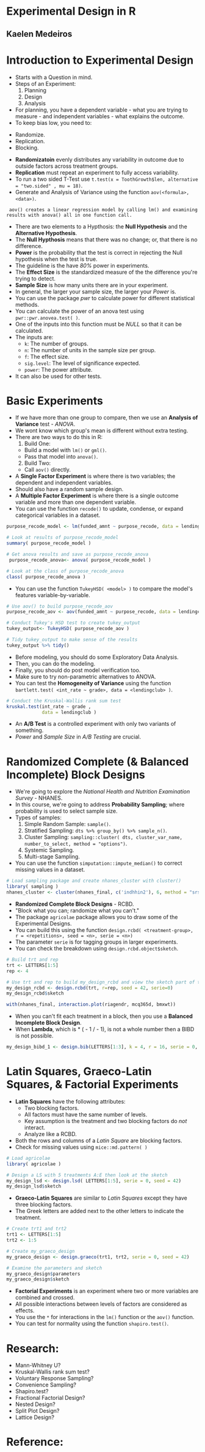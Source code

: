 # Experimental Design in R
## Kaelen Medeiros

# Introduction to Experimental Design
- Starts with a Question in mind.
- Steps of an Experiment:
  1. Planning
  2. Design
  3. Analysis
- For planning, you have a dependent variable - what you are trying to measure - and independent variables - what explains the outcome.
- To keep bias low, you need to:
 * Randomize.
 * Replication.
 * Blocking.
- **Randomizatoin** evenly distributes any variability in outcome due to outside factors across treatment groups.
- **Replication** must repeat an experiment to fully access variability.
- To run a two sided T-Test use `t.test(x = ToothGrowth$len, alternative = "two.sided" , mu = 18)`.
- Generate and Analysis of Variance using the function `aov(<formula>, <data>)`.
```
 aov() creates a linear regression model by calling lm() and examining results with anova() all in one function call.
```
- There are two elements to a Hypthosis: the **Null Hypothesis** and the **Alternative Hypothesis**.
- The **Null Hypthosis** means that there was no change; or, that there is no difference.
- **Power** is the probability that the test is correct in rejecting the Null hypothesis when the test is true.
- The guideline is the have *80%* power in experiments.
- The **Effect Size** is the standardized measure of the the difference you're trying to detect.
- **Sample Size** is how many units there are in your experiment.
- In general, the larger your sample size, the larger your *Power* is.
- You can use the package *pwr* to calculate power for different statistical methods.
- You can calculate the power of an anova test using `pwr::pwr.anovea.test( )`.
- One of the inputs into this function must be *NULL* so that it can be calculated.
- The inputs are:
  * `k`: The number of groups.
  * `n`: The number of units in the sample size per group.
  * `f`: The effect size.
  * `sig.level`: The level of significance expected.
  * `power`: The power attribute.
- It can also be used for other tests.


# Basic Experiments
- If we have more than one group to compare, then we use an **Analysis of Variance** test - *ANOVA*.
- We wont know which group's mean is different without extra testing.
- There are two ways to do this in R:
  1. Build One:
    * Build a model with `lm()` or `gml()`.
    * Pass that model into `anova()`.
  2. Build Two:
    * Call `aov()` directly.
- A **Single Factor Experiment** is where there is two variables; the dependent and independent variables.
- Should also have a random sample design.
- A **Multiple Factor Experiment** is where there is a single outcome variable and more than one dependent variable.
- You can use the function `recode()` to update, condense, or expand categorical variables in a dataset.
```R
purpose_recode_model <- lm(funded_amnt ~ purpose_recode, data = lendingclub )

# Look at results of purpose_recode_model
summary( purpose_recode_model )

# Get anova results and save as purpose_recode_anova
 purpose_recode_anova<- anova( purpose_recode_model )

# Look at the class of purpose_recode_anova
class( purpose_recode_anova )
```
- You can use the function `TukeyHSD( <model> )` to compare the model's features variable-by-variable.
```R
# Use aov() to build purpose_recode_aov
purpose_recode_aov <- aov(funded_amnt ~ purpose_recode, data = lendingclub )

# Conduct Tukey's HSD test to create tukey_output
tukey_output<- TukeyHSD( purpose_recode_aov )

# Tidy tukey_output to make sense of the results
tukey_output %>% tidy()
```
- Before modeling, you should do some Exploratory Data Analysis.
- Then, you can do the modeling.
- Finally, you should do post model verification too.
- Make sure to try non-parametric alternatives to ANOVA.
- You can test the **Homogeneity of Variance** using the function `bartlett.test( <int_rate ~ grade>, data = <lendingclub> )`.
```R
# Conduct the Kruskal-Wallis rank sum test
kruskal.test(int_rate ~ grade ,
             data = lendingclub )
```
- An **A/B Test** is a controlled experiment with only two variants of something.
- *Power* and *Sample Size* in *A/B Testing* are crucial.


# Randomized Complete (& Balanced Incomplete) Block Designs
- We're going to explore the *National Health and Nutrition Examination Survey* - NHANES.
- In this course, we're going to address **Probability Sampling**; where probability is used to select sample size.
- Types of samples:
  1. Simple Random Sample: `sample()`.
  2. Stratified Sampling: `dts %>% group_by() %>% sample_n()`.
  3. Cluster Sampling: `sampling::cluster( dts, cluster_var_name, number_to_select, method = "options")`.
  4. Systemic Sampling.
  5. Multi-stage Sampling.
- You can use the function `simputation::impute_median()` to correct missing values in a dataset.
```R
# Load sampling package and create nhanes_cluster with cluster()
library( sampling )
nhanes_cluster <- cluster(nhanes_final, c('indhhin2'), 6, method = "srswor")
```
- **Randomized Complete Block Designs** - RCBD.
- "Block what you can; randomize what you can't."
- The package `agricolae` package allows you to draw some of the Experimental Designs.
- You can build this using the function `design.rcbd( <treatment-group>, r = <repetitions>, seed = <n>, serie = <n>)`
- The parameter `serie` is for tagging groups in larger experiments.
- You can check the breakdown using `design.rcbd.object$sketch`.
```R
# Build trt and rep
trt <- LETTERS[1:5]
rep <- 4

# Use trt and rep to build my_design_rcbd and view the sketch part of the object
my_design_rcbd <- design.rcbd(trt, r=rep, seed = 42, serie=0)
my_design_rcbd$sketch
```
```R
with(nhanes_final, interaction.plot(riagendr, mcq365d, bmxwt))
```
- When you can't fit each treatment in a block, then you use a **Balanced Incomplete Block Design**.
- When **Lambda**, which is <rep>* ( <k> - 1 / <t> - 1), is not a whole number then a BIBD is not possible.
```R
my_design_bibd_1 <- design.bib(LETTERS[1:3], k = 4, r = 16, serie = 0, seed = 42)
```


# Latin Squares, Graeco-Latin Squares, & Factorial Experiments
- **Latin Squares** have the following attributes:
  * Two blocking factors.
  * All factors must have the same number of levels.
  * Key assumption is the treatment and two blocking factors do *not* interact.
  * Analyze like a RCBD.
- Both the rows and columns of a *Latin Square* are blocking factors.
- Check for missing values using `mice::md.pattern( )`
```r
# Load agricolae
library( agricolae )

# Design a LS with 5 treatments A:E then look at the sketch
my_design_lsd <- design.lsd( LETTERS[1:5], serie = 0, seed = 42)
my_design_lsd$sketch
```
- **Graeco-Latin Squares** are similar to *Latin Squares* except they have three blocking factors.
- The Greek letters are added next to the other letters to indicate the treatment.
```r
# Create trt1 and trt2
trt1 <- LETTERS[1:5]
trt2 <- 1:5

# Create my_graeco_design
my_graeco_design <- design.graeco(trt1, trt2, serie = 0, seed = 42)

# Examine the parameters and sketch
my_graeco_design$parameters
my_graeco_design$sketch
```
- **Factorial Experiments** is an experiment where two or more variables are combined and crossed.
- All possible interactions between levels of factors are considered as effects.
- You use the `*` for interactions in the `lm()` function or the `aov()` function.
- You can test for normality using the function `shapiro.test()`.


# Research:
- Mann-Whitney U?
- Kruskal-Wallis rank sum test?
- Voluntary Response Sampling?
- Convenience Sampling?
- Shapiro.test?
- Fractional Factorial Design?
- Nested Design?
- Split Plot Design?
- Lattice Design?

# Reference:
